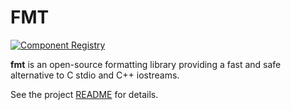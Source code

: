  # FMT
 
 [![Component Registry](https://components.espressif.com/components/espressif/fmt/badge.svg)](https://components.espressif.com/components/espressif/fmt)
 
**fmt** is an open-source formatting library providing a fast and safe
alternative to C stdio and C++ iostreams.

See the project [README](https://github.com/fmtlib/fmt/blob/master/README.rst) for details.


